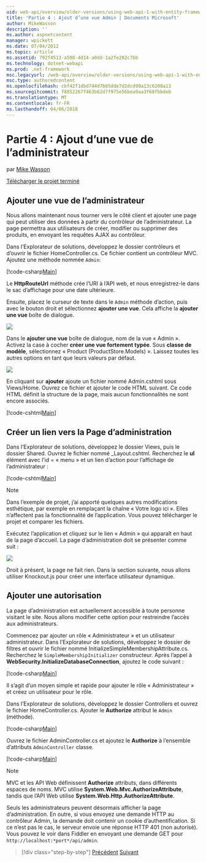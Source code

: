 ```yaml
---
uid: web-api/overview/older-versions/using-web-api-1-with-entity-framework-5/using-web-api-with-entity-framework-part-4
title: 'Partie 4 : Ajout d’une vue Admin | Documents Microsoft'
author: MikeWasson
description: ''
ms.author: aspnetcontent
manager: wpickett
ms.date: 07/04/2012
ms.topic: article
ms.assetid: 792f4513-a508-4d14-a0dd-1a2fe282c7bb
ms.technology: dotnet-webapi
ms.prod: .net-framework
msc.legacyurl: /web-api/overview/older-versions/using-web-api-1-with-entity-framework-5/using-web-api-with-entity-framework-part-4
msc.type: authoredcontent
ms.openlocfilehash: cbf42f1dbd744d7b85dde7d2dcd99a13c6208a13
ms.sourcegitcommit: f8852267f463b62d7f975e56bea9aa3f68fbbdeb
ms.translationtype: MT
ms.contentlocale: fr-FR
ms.lasthandoff: 04/06/2018
---
```

<a name="part-4-adding-an-admin-view"></a>Partie 4 : Ajout d’une vue de l’administrateur
====================
par [Mike Wasson](https://github.com/MikeWasson)

[Télécharger le projet terminé](http://code.msdn.microsoft.com/ASP-NET-Web-API-with-afa30545)

## <a name="add-an-admin-view"></a>Ajouter une vue de l’administrateur

Nous allons maintenant nous tourner vers le côté client et ajouter une page qui peut utiliser des données à partir du contrôleur de l’administrateur. La page permettra aux utilisateurs de créer, modifier ou supprimer des produits, en envoyant les requêtes AJAX au contrôleur.

Dans l’Explorateur de solutions, développez le dossier contrôleurs et d’ouvrir le fichier HomeController.cs. Ce fichier contient un contrôleur MVC. Ajoutez une méthode nommée `Admin`:

[!code-csharp[Main](using-web-api-with-entity-framework-part-4/samples/sample1.cs)]

Le **HttpRouteUrl** méthode crée l’URI à l’API web, et nous enregistrez-le dans le sac d’affichage pour une date ultérieure.

Ensuite, placez le curseur de texte dans le `Admin` méthode d’action, puis avec le bouton droit et sélectionnez **ajouter une vue**. Cela affiche la **ajouter une vue** boîte de dialogue.

![](using-web-api-with-entity-framework-part-4/_static/image1.png)

Dans le **ajouter une vue** boîte de dialogue, nom de la vue « Admin ». Activez la case à cocher **créer une vue fortement typée**. Sous **classe de modèle**, sélectionnez « Product (ProductStore.Models) ». Laissez toutes les autres options en tant que leurs valeurs par défaut.

![](using-web-api-with-entity-framework-part-4/_static/image2.png)

En cliquant sur **ajouter** ajoute un fichier nommé Admin.cshtml sous Views/Home. Ouvrez ce fichier et ajouter le code HTML suivant. Ce code HTML définit la structure de la page, mais aucun fonctionnalités ne sont encore associés.

[!code-cshtml[Main](using-web-api-with-entity-framework-part-4/samples/sample2.cshtml)]

## <a name="create-a-link-to-the-admin-page"></a>Créer un lien vers la Page d’administration

Dans l’Explorateur de solutions, développez le dossier Views, puis le dossier Shared. Ouvrez le fichier nommé \_Layout.cshtml. Recherchez le **ul** élément avec l’id = « menu » et un lien d’action pour l’affichage de l’administrateur :

[!code-cshtml[Main](using-web-api-with-entity-framework-part-4/samples/sample3.cshtml)]

> [!NOTE]
> Dans l’exemple de projet, j’ai apporté quelques autres modifications esthétique, par exemple en remplaçant la chaîne « Votre logo ici ». Elles n’affectent pas la fonctionnalité de l’application. Vous pouvez télécharger le projet et comparer les fichiers.


Exécutez l’application et cliquez sur le lien « Admin » qui apparaît en haut de la page d’accueil. La page d’administration doit se présenter comme suit :

![](using-web-api-with-entity-framework-part-4/_static/image3.png)

Droit à présent, la page ne fait rien. Dans la section suivante, nous allons utiliser Knockout.js pour créer une interface utilisateur dynamique.

## <a name="add-authorization"></a>Ajouter une autorisation

La page d’administration est actuellement accessible à toute personne visitant le site. Nous allons modifier cette option pour restreindre l’accès aux administrateurs.

Commencez par ajouter un rôle « Administrateur » et un utilisateur administrateur. Dans l’Explorateur de solutions, développez le dossier de filtres et ouvrir le fichier nommé InitializeSimpleMembershipAttribute.cs. Recherchez le `SimpleMembershipInitializer` constructeur. Après l’appel à **WebSecurity.InitializeDatabaseConnection**, ajoutez le code suivant :

[!code-csharp[Main](using-web-api-with-entity-framework-part-4/samples/sample4.cs)]

Il s’agit d’un moyen simple et rapide pour ajouter le rôle « Administrateur » et créez un utilisateur pour le rôle.

Dans l’Explorateur de solutions, développez le dossier Controllers et ouvrez le fichier HomeController.cs. Ajouter le **Authorize** attribut le `Admin` (méthode).

[!code-csharp[Main](using-web-api-with-entity-framework-part-4/samples/sample5.cs)]

Ouvrez le fichier AdminController.cs et ajoutez le **Authorize** à l’ensemble d’attributs `AdminController` classe.

[!code-csharp[Main](using-web-api-with-entity-framework-part-4/samples/sample6.cs)]

> [!NOTE]
> MVC et les API Web définissent **Authorize** attributs, dans différents espaces de noms. MVC utilise **System.Web.Mvc.AuthorizeAttribute**, tandis que l’API Web utilise **System.Web.Http.AuthorizeAttribute**.


Seuls les administrateurs peuvent désormais afficher la page d’administration. En outre, si vous envoyez une demande HTTP au contrôleur Admin, la demande doit contenir un cookie d’authentification. Si ce n’est pas le cas, le serveur envoie une réponse HTTP 401 (non autorisé). Vous pouvez le voir dans Fiddler en envoyant une demande GET pour `http://localhost:*port*/api/admin`.

> [!div class="step-by-step"]
> [Précédent](using-web-api-with-entity-framework-part-3.md)
> [Suivant](using-web-api-with-entity-framework-part-5.md)
